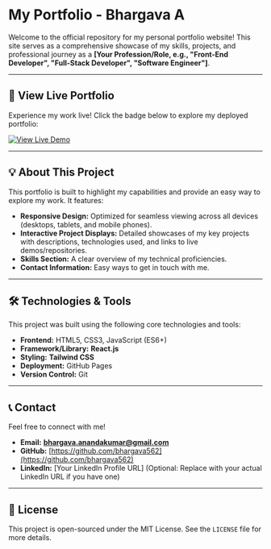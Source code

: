 # My Portfolio - Bhargava A

Welcome to the official repository for my personal portfolio website! This site serves as a comprehensive showcase of my skills, projects, and professional journey as a **[Your Profession/Role, e.g., "Front-End Developer", "Full-Stack Developer", "Software Engineer"]**.

---

## 🚀 View Live Portfolio

Experience my work live! Click the badge below to explore my deployed portfolio:

[![View Live Demo](https://img.shields.io/badge/View%20Live%20Demo-blue?style=for-the-badge&logo=github)](https://bhargava562.github.io/my-portfolio/)

---

## 💡 About This Project

This portfolio is built to highlight my capabilities and provide an easy way to explore my work. It features:

* **Responsive Design:** Optimized for seamless viewing across all devices (desktops, tablets, and mobile phones).
* **Interactive Project Displays:** Detailed showcases of my key projects with descriptions, technologies used, and links to live demos/repositories.
* **Skills Section:** A clear overview of my technical proficiencies.
* **Contact Information:** Easy ways to get in touch with me.

---

## 🛠️ Technologies & Tools

This project was built using the following core technologies and tools:

* **Frontend:** HTML5, CSS3, JavaScript (ES6+)
* **Framework/Library:** **React.js**
* **Styling:** **Tailwind CSS**
* **Deployment:** GitHub Pages
* **Version Control:** Git

---
## 📞 Contact

Feel free to connect with me!

* **Email:** **bhargava.anandakumar@gmail.com**
* **GitHub:** [https://github.com/bhargava562](https://github.com/bhargava562)
* **LinkedIn:** [Your LinkedIn Profile URL] (Optional: Replace with your actual LinkedIn URL if you have one)

---

## 📜 License

This project is open-sourced under the MIT License. See the `LICENSE` file for more details.
